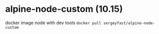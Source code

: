 # alpine-node-custom (10.15)
docker image node with dev tools
`docker pull sergeyfast/alpine-node-custom`
